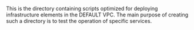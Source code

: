 This is the directory containing scripts optimized for deploying infrastructure elements in the DEFAULT VPC.
The main purpose of creating such a directory is to test the operation of specific services.